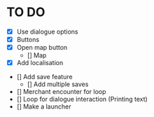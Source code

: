 # TO DO

- [x] Use dialogue options
-   [x] Buttons
- [x] Open map button
    - [] Map
- [x] Add localisation
- [] Add save feature
    - [] Add multiple saves
- [] Merchant encounter for loop
- [] Loop for dialogue interaction (Printing text)
- [] Make a launcher